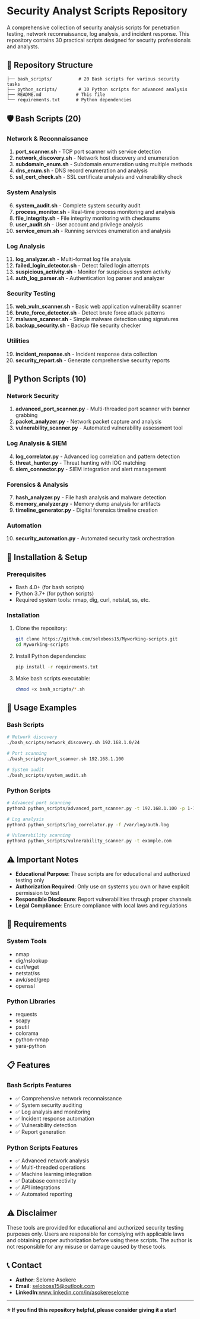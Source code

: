 # Security Analyst Scripts Repository

A comprehensive collection of security analysis scripts for penetration testing, network reconnaissance, log analysis, and incident response. This repository contains 30 practical scripts designed for security professionals and analysts.

## 📁 Repository Structure

```
├── bash_scripts/          # 20 Bash scripts for various security tasks
├── python_scripts/        # 10 Python scripts for advanced analysis
├── README.md             # This file
└── requirements.txt      # Python dependencies
```

## 🛡️ Bash Scripts (20)

### Network & Reconnaissance
1. **port_scanner.sh** - TCP port scanner with service detection
2. **network_discovery.sh** - Network host discovery and enumeration
3. **subdomain_enum.sh** - Subdomain enumeration using multiple methods
4. **dns_enum.sh** - DNS record enumeration and analysis
5. **ssl_cert_check.sh** - SSL certificate analysis and vulnerability check

### System Analysis
6. **system_audit.sh** - Complete system security audit
7. **process_monitor.sh** - Real-time process monitoring and analysis
8. **file_integrity.sh** - File integrity monitoring with checksums
9. **user_audit.sh** - User account and privilege analysis
10. **service_enum.sh** - Running services enumeration and analysis

### Log Analysis
11. **log_analyzer.sh** - Multi-format log file analysis
12. **failed_login_detector.sh** - Detect failed login attempts
13. **suspicious_activity.sh** - Monitor for suspicious system activity
14. **auth_log_parser.sh** - Authentication log parser and analyzer

### Security Testing
15. **web_vuln_scanner.sh** - Basic web application vulnerability scanner
16. **brute_force_detector.sh** - Detect brute force attack patterns
17. **malware_scanner.sh** - Simple malware detection using signatures
18. **backup_security.sh** - Backup file security checker

### Utilities
19. **incident_response.sh** - Incident response data collection
20. **security_report.sh** - Generate comprehensive security reports

## 🐍 Python Scripts (10)

### Network Security
1. **advanced_port_scanner.py** - Multi-threaded port scanner with banner grabbing
2. **packet_analyzer.py** - Network packet capture and analysis
3. **vulnerability_scanner.py** - Automated vulnerability assessment tool

### Log Analysis & SIEM
4. **log_correlator.py** - Advanced log correlation and pattern detection
5. **threat_hunter.py** - Threat hunting with IOC matching
6. **siem_connector.py** - SIEM integration and alert management

### Forensics & Analysis
7. **hash_analyzer.py** - File hash analysis and malware detection
8. **memory_analyzer.py** - Memory dump analysis for artifacts
9. **timeline_generator.py** - Digital forensics timeline creation

### Automation
10. **security_automation.py** - Automated security task orchestration

## 🚀 Installation & Setup

### Prerequisites
- Bash 4.0+ (for bash scripts)
- Python 3.7+ (for python scripts)
- Required system tools: nmap, dig, curl, netstat, ss, etc.

### Installation
1. Clone the repository:
   ```bash
   git clone https://github.com/seloboss15/Myworking-scripts.git
   cd Myworking-scripts
   ```

2. Install Python dependencies:
   ```bash
   pip install -r requirements.txt
   ```

3. Make bash scripts executable:
   ```bash
   chmod +x bash_scripts/*.sh
   ```

## 📖 Usage Examples

### Bash Scripts
```bash
# Network discovery
./bash_scripts/network_discovery.sh 192.168.1.0/24

# Port scanning
./bash_scripts/port_scanner.sh 192.168.1.100

# System audit
./bash_scripts/system_audit.sh
```

### Python Scripts
```bash
# Advanced port scanning
python3 python_scripts/advanced_port_scanner.py -t 192.168.1.100 -p 1-1000

# Log analysis
python3 python_scripts/log_correlator.py -f /var/log/auth.log

# Vulnerability scanning
python3 python_scripts/vulnerability_scanner.py -t example.com
```

## ⚠️ Important Notes

- **Educational Purpose**: These scripts are for educational and authorized testing only
- **Authorization Required**: Only use on systems you own or have explicit permission to test
- **Responsible Disclosure**: Report vulnerabilities through proper channels
- **Legal Compliance**: Ensure compliance with local laws and regulations

## 🔧 Requirements

### System Tools
- nmap
- dig/nslookup
- curl/wget
- netstat/ss
- awk/sed/grep
- openssl

### Python Libraries
- requests
- scapy
- psutil
- colorama
- python-nmap
- yara-python

## 📋 Features

### Bash Scripts Features
- ✅ Comprehensive network reconnaissance
- ✅ System security auditing
- ✅ Log analysis and monitoring
- ✅ Incident response automation
- ✅ Vulnerability detection
- ✅ Report generation

### Python Scripts Features
- ✅ Advanced network analysis
- ✅ Multi-threaded operations
- ✅ Machine learning integration
- ✅ Database connectivity
- ✅ API integrations
- ✅ Automated reporting



## ⚠️ Disclaimer

These tools are provided for educational and authorized security testing purposes only. Users are responsible for complying with applicable laws and obtaining proper authorization before using these scripts. The author is not responsible for any misuse or damage caused by these tools.

## 📞 Contact

- **Author**: Selome Asokere
- **Email**: seloboss15@outlook.com
- **LinkedIn**:www.linkedin.com/in/asokereselome

---

**⭐ If you find this repository helpful, please consider giving it a star!**
